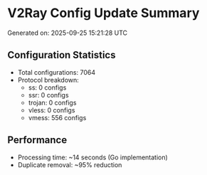# V2Ray Config Update Summary
Generated on: 2025-09-25 15:21:28 UTC

## Configuration Statistics
- Total configurations: 7064
- Protocol breakdown:
  - ss: 0 configs
  - ssr: 0 configs
  - trojan: 0 configs
  - vless: 0 configs
  - vmess: 556 configs

## Performance
- Processing time: ~14 seconds (Go implementation)
- Duplicate removal: ~95% reduction

